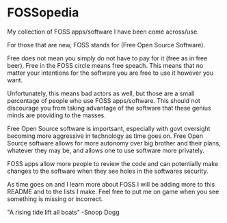 # FOSSopedia
My collection of FOSS apps/software I have been come across/use.

For those that are new, FOSS stands for (Free Open Source Software).

Free does not mean you simply do not have to pay for it (free as in free beer), Free in the FOSS circle means free speach. This means that no matter your intentions for the software you are free to use it however you want.

Unfortunately, this means bad actors as well, but those are a small percentage of people who use FOSS apps/software. This should not discourage you from taking advantage of the software that these genius minds are providing to the masses. 

Free Open Source software is importsant, especially with govt oversight becoming more aggressive in technology as time goes on. Free Open Source software allows for more autonomy over big brother and their plans, whatever they may be, and allows one to use software more privately. 

FOSS apps allow more people to review the code and can potentially make changes to the software when they see holes in the softwares security. 

As time goes on and I learn more about FOSS I will be adding more to this README and to the lists I make. Feel free to put me on game when you see something is missing or incorrect. 

"A rising tide lift all boats" -Snoop Dogg

